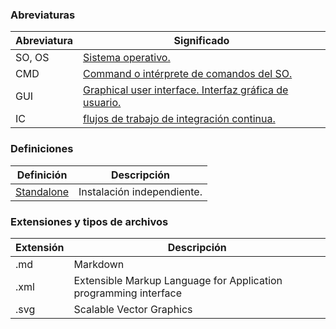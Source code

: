 ### Abreviaturas

| Abreviatura | Significado                                                                                                                         |
|-------------|-------------------------------------------------------------------------------------------------------------------------------------|
| SO, OS      | [Sistema operativo.](https://en.wikipedia.org/wiki/Operating_system)                                                                |
| CMD         | [Command o intérprete de comandos del SO.](https://en.wikipedia.org/wiki/Cmd.exe)                                                   |
| GUI         | [Graphical user interface. Interfaz gráfica de usuario.](https://en.wikipedia.org/wiki/Graphical_user_interface)                    |
| IC          | [flujos de trabajo de integración continua.](https://docs.github.com/es/get-started/learning-about-github/types-of-github-accounts) |


### Definiciones

| Definición                                                       | Descripción                                                                                                                          |
|------------------------------------------------------------------|--------------------------------------------------------------------------------------------------------------------------------------|
| [Standalone](https://en.wikipedia.org/wiki/Standalone_software)  | Instalación independiente.                                                                                                           |


### Extensiones y tipos de archivos

| Extensión | Descripción                                                      |
|-----------|------------------------------------------------------------------|
| .md       | Markdown                                                         |
| .xml      | Extensible Markup Language for Application programming interface |
| .svg      | Scalable Vector Graphics                                         |


